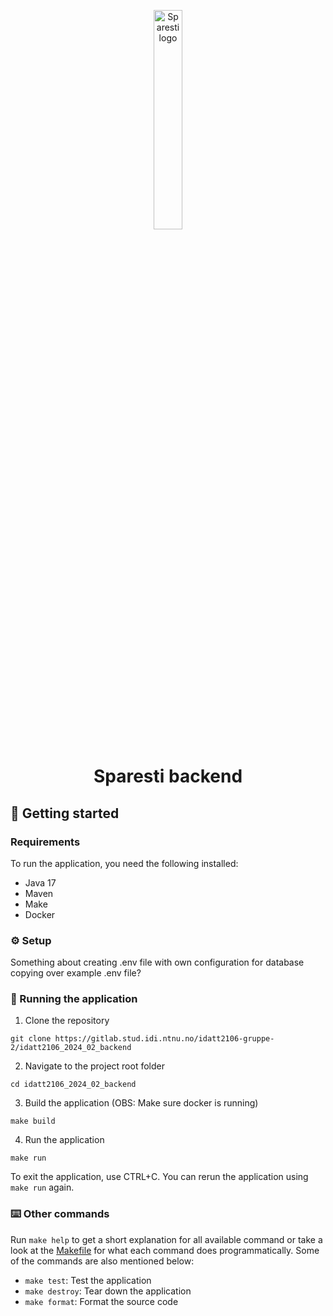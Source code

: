 <p align="center">
    <a href="https://gitlab.stud.idi.ntnu.no/idatt2106-gruppe-2/idatt2106_2024_02_backend" target="_blank">
        <img width="30%" src="https://m.media-amazon.com/images/I/51ckv2myWXL.jpg" alt="Sparesti logo">
    </a>
    </p>
<h1 align="center">
                Sparesti backend 
</h1>

## 🚀 Getting started
### Requirements
To run the application, you need the following installed: 
- Java 17
- Maven
- Make
- Docker

### ⚙ Setup
Something about creating .env file with own configuration for database 
copying over example .env file?

### 🚗 Running the application
1. Clone the repository
```
git clone https://gitlab.stud.idi.ntnu.no/idatt2106-gruppe-2/idatt2106_2024_02_backend
```
2. Navigate to the project root folder
```
cd idatt2106_2024_02_backend
```
3. Build the application (OBS: Make sure docker is running)
```
make build
```
4. Run the application
```
make run
```
To exit the application, use CTRL+C. You can rerun the application using 
```make run``` again.

### ⌨️ Other commands
Run ```make help``` to get a short explanation for all available command or take a look at the [Makefile](Makefile) for what each command does programmatically. Some of the commands are also mentioned below: 
- ```make test```: Test the application
- ```make destroy```: Tear down the application
- ```make format```: Format the source code
